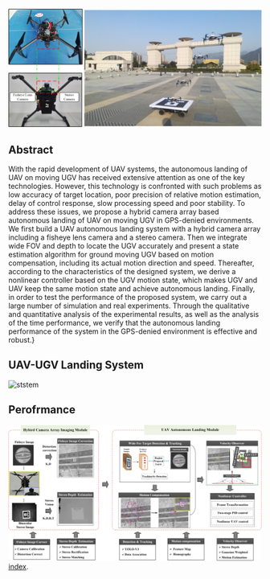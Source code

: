![login](https://github.com/npuautolanding/npuautolanding.github.io/blob/master/res/fig_intro.jpg)

## Abstract
With the rapid development of UAV systems, the autonomous landing of UAV on moving UGV has received extensive attention as one of the key technologies. However, this technology is confronted with such problems as low accuracy of target location, poor precision of relative motion estimation, delay of control response, slow processing speed and poor stability. To address these issues, we propose a hybrid camera array based autonomous landing of UAV on moving UGV in GPS-denied environments. We first build a UAV autonomous landing system with a hybrid camera array including a fisheye lens camera and a stereo camera. Then we integrate wide FOV and depth to locate the UGV accurately and present a state estimation algorithm for ground moving UGV based on motion compensation, including its actual motion direction and speed. Thereafter, according to the characteristics of the designed system, we derive a nonlinear controller based on the UGV motion state, which makes UGV and UAV keep the same motion state and achieve autonomous landing. Finally, in order to test the performance of the proposed system, we carry out a large number of simulation and real experiments. Through the qualitative and quantitative analysis of the experimental results, as well as the analysis of the time performance, we verify that the autonomous landing performance of the system in the GPS-denied environment is effective and robust.}

## UAV-UGV Landing System
 ![ststem](https://pan.baidu.com/s/14IP8_qL6437lM02iyAZzbQ)

## Perofrmance
 ![demo](https://github.com/npuautolanding/npuautolanding.github.io/blob/master/res/fig_framewrok.jpg)
 [index](https://github.com/npuautolanding/npuautolanding.github.io/settings). 
